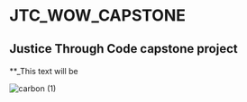 # JTC_WOW_CAPSTONE
## Justice Through Code capstone project
#### 

**_This text will be 

![carbon (1)](https://user-images.githubusercontent.com/78012387/115937432-073d2800-a466-11eb-9211-3133c74b83fc.png)

